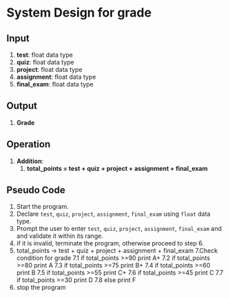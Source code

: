 # System Design for grade

## Input
1. **test**: float data type
2. **quiz**: float data type
3. **project**: float data type
4. **assignment**: float data type
5. **final_exam**: float data type

## Output
1. **Grade**


## Operation
1. **Addition**:
    1. **total_points = test + quiz + project + assignment + final_exam**

## Pseudo Code
1. Start the program.
2. Declare `test`, `quiz`, `project`, `assignment`, `final_exam` using `float` data type.
4. Prompt the user to enter `test`, `quiz`, `project`, `assignment`, `final_exam`  and  and validate it within its range.
5. if it is invalid, terminate the program, otherwise proceed to step 6.
6. total_points -> test + quiz + project + assignment + final_exam
7.Check condition for grade
    7.1 if total_points >=90 print A+
    7.2 if total_points >=80 print A
    7.3 if total_points >=75 print B+
    7.4 if total_points >=60 print B
    7.5 if total_points >=55 print C+
    7.6 if total_points >=45 print C
    7.7 if total_points >=30 print D
    7.8 else print F
8. stop the program
